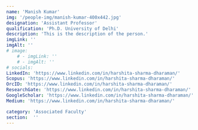 ```yaml
---
name: 'Manish Kumar'
img: '/people-img/manish-kumar-400x442.jpg'
designation: 'Assistant Professor'
qualification: 'Ph.D. University of Delhi'
description: 'This is the description of the person.'
imgLink: ''
imgAlt: ''
# image: 
    # - imgLink: ''
    # - imgAlt: ''
# socials: 
LinkedIn: 'https://www.linkedin.com/in/harshita-sharma-dharaman/'
Scopus: 'https://www.linkedin.com/in/harshita-sharma-dharaman/'
OrcID: 'https://www.linkedin.com/in/harshita-sharma-dharaman/'
ResearchGate: 'https://www.linkedin.com/in/harshita-sharma-dharaman/'
GoogleScholar: 'https://www.linkedin.com/in/harshita-sharma-dharaman/'
Medium: 'https://www.linkedin.com/in/harshita-sharma-dharaman/'

category: 'Associated Faculty'
section:  ''
---
```

 
 <!-- {personel.compiledContent()} -->
 <!-- [//]: This area contains content to be added in the document as md/html -->